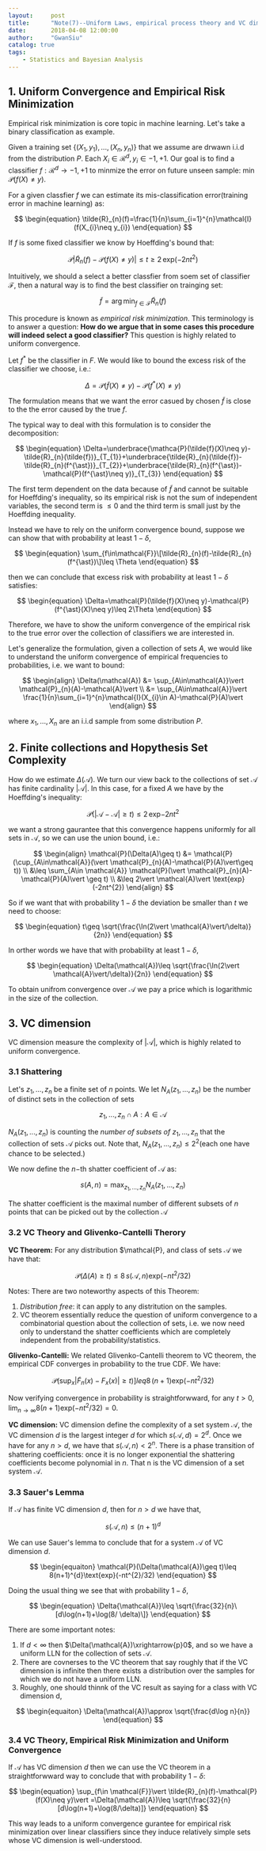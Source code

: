 ```yaml
---
layout:     post
title:      "Note(7)--Uniform Laws, empirical process theory and VC dimension"
date:       2018-04-08 12:00:00
author:     "GwanSiu"
catalog: true
tags:
    - Statistics and Bayesian Analysis
---
```


## 1. Uniform Convergence and Empirical Risk Minimization

Empirical risk minimization is core topic in machine learning. Let's take a binary classification as example.

Given a training set $\{(X_{1},y_{1}),...,(X_{n},y_{n})\}$ that we assume are drwawn i.i.d from the distribution $P$. Each $X_{i}\in\mathcal{R}^{d}, y_{i}\in {-1, +1}$. Our goal is to find a classifier $f:\mathcal{R}^{d}\rightarrow{-1, +1}$ to minmize the error on future unseen sample: $\min\,\mathcal{P}(f(X)\neq y)$.

For a given classfier $f$ we can estimate its mis-classification error(training error in machine learning) as:

$$
\begin{equation}
\tilde{R}_{n}(f)=\frac{1}{n}\sum_{i=1}^{n}\mathcal{I}(f(X_{i}\neq y_{i})
\end{equation}
$$

If $f$ is some fixed classifier we know by Hoeffding's bound that:

$$
\begin{equation}
\mathcal{P}{\vert \tilde{R}_{n}(f)-\mathcal{P}(f(X)\neq y)\vert \leq t}\geq 2\,\text{exp}(-2nt^{2})
\end{equation}
$$

Intuitively, we should a select a better classfier from soem set of classifier $\mathcal{F}$, then a natural way is to find the best classifier on trainging set:

$$
\begin{equation}
\tilde{f}=\arg\min_{f\in \mathcal{F}}\tilde{R}_{n}(f)
\end{equation}
$$

This procedure is known as *empirical risk minimization*. This terminology is to answer a question: **How do we argue that in some cases this procedure will indeed select a good classifier?** This question is highly related to uniform convergence.

Let $f^{\ast}$ be the classifier in $F$. We would like to bound the excess risk of the classifier we choose, i.e.:

$$
\begin{equation}
\Delta =\mathcal{P}(\tilde{f}(X)\neq y)-\mathcal{P}(f^{\ast}(X)\neq y)
\end{equation}
$$ 

The formulation means that we want the error casued by chosen $\tilde{f}$ is close to the the error caused by the true $f$.

The typical way to deal with this formulation is to consider the decomposition:

$$
\begin{equation}
\Delta=\underbrace{\mathca{P}(\tilde{f}(X)\neq y)-\tilde{R}_{n}(\tilde{f})}_{T_{1}}+\underbrace{\tilde{R}_{n}(\tilde{f})-\tilde{R}_{n}(f^{\ast})}_{T_{2}}+\underbrace{\tilde{R}_{n}(f^{\ast})-\mathcal{P}(f^{\ast}\neq y)}_{T_{3}}
\end{equation}
$$

The first term dependent on the data because of $\tilde{f}$ and cannot be suitable for Hoeffding's inequality, so its empirical risk is not the sum of independent variables, the second term is $\leq 0$ and the third term is small just by the Hoeffding inequality. 

Instead we have to rely on the uniform convergence bound, suppose we can show that with probability at least $1-\delta$,

$$
\begin{equation}
\sum_{f\in\mathcal{F}}\[\tilde{R}_{n}(f)-\tilde{R}_{n}(f^{\ast})\]\leq \Theta
\end{equation}
$$

then we can conclude that excess risk with probability at least $1-\delta$ satisfies:

$$
\begin{equation}
\Delta=\mathcal{P}(\tilde{f}(X)\neq y)-\mathcal{P}(f^{\ast}(X)\neq y)\leq 2\Theta
\end{eqution}
$$

Therefore, we have to show the uniform convergence of the empirical risk to the true error over the collection of classifiers we are interested in.

Let's generalize the formulation, given a collection of sets $A$, we would like to understand the uniform convergence of empirical frequencies to probabilities, i.e. we want to bound:

$$
\begin{align}
\Delta(\mathcal{A}) &= \sup_{A\in\mathcal{A}}\vert \mathcal{P}_{n}(A)-\mathcal{A}\vert \\
&= \sup_{A\in\mathcal{A}}\vert \frac{1}{n}\sum_{i=1}^{n}\mathcal{I}(X_{i}\in A)-\mathcal{P}(A)\vert
\end{align}
$$

where $x_{1},...,X_{n}$ are an i.i.d sample from some distribution $P$.

## 2. Finite collections and Hopythesis Set Complexity

How do we estimate $\Delta(\mathcal{A})$. We turn our view back to the collections of set $\mathcal{A}$ has finite cardinality $\vert \mathcal{A}\vert$. In this case, for a fixed $A$ we have by the Hoeffding's inequality:

$$
\begin{equation}
\mathcal{P}(\vert \mathcal{A}-\mathcal{A}\vert \geq t)\leq 2\,\text{exp}{-2nt^{2}}
\end{equation}
$$

we want a strong gaurantee that this convergence happens uniformly for all sets in $\mathcal{A}$, so we can use the union bound, i.e.:

$$
\begin{align}
\mathcal{P}(\Delta(A)\geq t) &= \mathcal{P}(\cup_{A\in\mathcal{A}}(\vert \mathcal{P}_{n}(A)-\mathcal{P}(A)\vert\geq t)) \\
&\leq \sum_{A\in \mathcal{A}} \mathcal{P}(\vert \mathcal{P}_{n}(A)-\mathcal{P}(A)\vert \geq t) \\
&\leq 2\vert \mathcal{A}\vert \text{exp}(-2nt^{2})
\end{align}
$$

So if we want that with probability $1-\delta$ the deviation be smaller than $t$ we need to choose:

$$
\begin{equation}
t\geq \sqrt{\frac{\In(2\vert \mathcal{A}\vert/\delta)}{2n}}
\end{equation}
$$

In orther words we have that with probability at least $1-\delta$,

$$
\begin{equation}
\Delta(\mathcal{A})\leq \sqrt{\frac{\In(2\vert \mathcal{A}\vert/\delta)}{2n}}
\end{equation}
$$

To obtain unifrom convergence over $\mathcal{A}$ we pay a price which is logarithmic in the size of the collection.

## 3. VC dimension

VC dimension measure the complexity of $\vert \mathcal{A}\vert$, which is highly related to uniform convergence.

### 3.1 Shattering
Let's ${z_{1},...,z_{n}}$ be a finite set of $n$ points. We let $N_{A}(z_{1},...,z_{n})$ be the number of distinct sets in the collection of sets

$$
\begin{equation}
{{z_{1},...,z_{n}}\cap A: A\in \mathcal{A}}
\end{equation}
$$

$N_{A}(z_{1},...,z_{n})$ is counting the *number of subsets of* ${z_{1},...,z_{n}}$ that the collection of sets $\mathcal{A}$ picks out. Note that, $N_{A}(z_{1},...,z_{n})\leq 2^{2}$(each one have chance to be selected.)

We now define the $n-$th shatter coefficient of $\mathcal{A}$ as:

$$
\begin{equation}
s(A,n)=\max_{z_{1},...,z_{n}}N_{A}(z_{1},...,z_{n})
\end{equation}
$$

The shatter coefficient is the maximal number of different subsets of $n$ points that can be picked out by the collection $\mathcal{A}$

### 3.2 VC Theory and Glivenko-Cantelli Therory

**VC Theorem:** For any distribution $\mathcal{P}, and class of sets $\mathcal{A}$ we have that:

$$
\begin{equation}
\mathcal{P}(\Delta(A)\geq t)\leq 8\,s(\mathcal{A}, n)\text{exp}(-nt^{2}/32)
\end{equation}
$$

Notes: There are two noteworthy aspects of this Theorem:

1. *Distribution free*: it can apply to any distritution on the samples.
2. VC theorem essentially reduce the question of uniform convergence to a combinatorial question about the collection of sets, i.e. we now need only to understand the shatter coefficients which are completely independent from the probability/statistics.

**Glivenko-Cantelli:** We related Glivenko-Cantelli theorem to VC theorem, the empirical CDF converges in probability to the true CDF.  We have:

$$
\begin{equation}
\mathcal{P}(\sup_{x}\vert \tilde{F}_{n}(x)-F_{x}(x)\vert\geq t) ]leq 8\,(n+1)\text{exp}(-nt^{2}/32)
\end{equation}
$$

Now verifying convergence in probability is straightforwward, for any $t> 0, \lim_{n\rightarrow \infty}8(n+1)\text{exp}(-nt^{2}/32)=0$.

**VC dimension:** VC dimension define the complexity of a set system $\mathcal{A}$, the VC dimension $d$ is the largest integer $d$ for which $s(\mathcal{A}, d)=2^{d}$. Once we have for any $n>d$, we have that $s(\mathcal{A}, n)<2^{n}$. There is a phase transition of shattering coefficients: once it is no longer exponential the shattering coefficients become polynomial in $n$. That n is the VC dimension of a set system $\mathcal{A}$.

### 3.3 Sauer's Lemma

If $\mathcal{A}$ has finite VC dimension $d$, then for $n>d$ we have that,

$$
\begin{equation}
s(\mathcal{A}, n)\leq (n+1)^{d}
\end{equation}
$$

We can use Sauer's lemma to conclude that for a system $\mathcal{A}$ of VC dimension $d$.

$$
\begin{equaiton}
\mathcal{P}(\Delta(\mathcal{A})\geq t)\leq 8(n+1)^{d}\text{exp}(-nt^{2}/32)
\end{equation}
$$

Doing the usual thing we see that with probability $1-\delta$,

$$
\begin{equation}
\Delta{\mathcal{A}}\leq \sqrt{\frac{32}{n}\[d\log(n+1)+\log(8/ \delta)\]}
\end{equation}
$$

There are some important notes:

1. If $d<\infty$ then $\Delta(\mathcal{A})\xrightarrow{p}0$, and so we have a uniform LLN for the collection of sets $\mathcal{A}$.
2. There are covnerses to the VC theorem that say roughly that if the VC dimension is infinite then there exists a distribution over the samples for which we do not have a uniform LLN.
3. Roughly, one should thinnk of the VC result as saying for a class with VC dimension d,

$$
\begin{equaiton}
\Delta(\mathcal{A})\approx \sqrt{\frac{d\log n}{n}}
\end{equation}
$$

### 3.4 VC Theory, Empirical Risk Minimization and Uniform Convergence

If $\mathcal{A}$ has VC dimension $d$ then we can use the VC theorem in a straightforwward way to conclude that with probability $1-\delta$:

$$
\begin{equation}
\sup_{f\in \mathcal{F}}\vert \tilde{R}_{n}(f)-\mathcal{P}(f(X)\neq y)\vert =\Delta(\mathcal{A})\leq \sqrt{\frac{32}{n}[d\log(n+1)+\log(8/\delta)]}
\end{equation}
$$

This way leads to a uniform convergence gurantee for empirical risk minimization over linear classifiers since they induce relatively simple sets whose VC dimension is well-understood.







